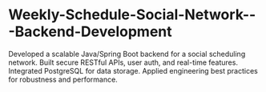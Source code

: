 # Weekly-Schedule-Social-Network---Backend-Development
Developed a scalable Java/Spring Boot backend for a social scheduling network. Built secure RESTful APIs, user auth, and real-time features. Integrated PostgreSQL for data storage. Applied engineering best practices for robustness and performance.
